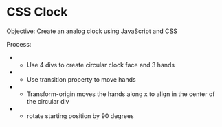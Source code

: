 # CSS Clock

Objective: Create an analog clock using JavaScript and CSS

Process:

* - Use 4 divs to create circular clock face and 3 hands
* - Use transition property to move hands
* - Transform-origin moves the hands along x to align in the center of the circular div
* - rotate starting position by 90 degrees
